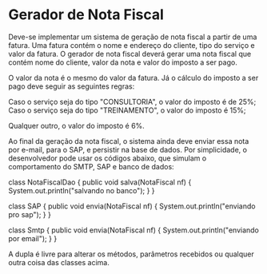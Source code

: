 # Gerador de Nota Fiscal

Deve-se implementar um sistema de geração de nota fiscal a partir de uma fatura. Uma fatura contém o nome e endereço do cliente, tipo do serviço e valor da fatura. O gerador de nota fiscal deverá gerar uma nota fiscal que contém nome do cliente, valor da nota e valor do imposto a ser pago.

O valor da nota é o mesmo do valor da fatura. Já o cálculo do imposto a ser pago deve seguir as seguintes regras:

Caso o serviço seja do tipo "CONSULTORIA", o valor do imposto é de 25%;
Caso o serviço seja do tipo "TREINAMENTO", o valor do imposto é 15%;

Qualquer outro, o valor do imposto é 6%.

Ao final da geração da nota fiscal, o sistema ainda deve enviar essa nota por e-mail, para o SAP, e persistir na base de dados. Por simplicidade, o desenvolvedor pode usar os códigos abaixo, que simulam o comportamento do SMTP, SAP e banco de dados:

class NotaFiscalDao {
	public void salva(NotaFiscal nf) { 
		System.out.println("salvando no banco"); 
	}
}

class SAP {
	public void envia(NotaFiscal nf) { 
		System.out.println("enviando pro sap"); 
	}
}

class Smtp {
	public void envia(NotaFiscal nf) { 
		System.out.println("enviando por email"); 
	}
}

A dupla é livre para alterar os métodos, parâmetros recebidos ou qualquer outra coisa das classes acima.
